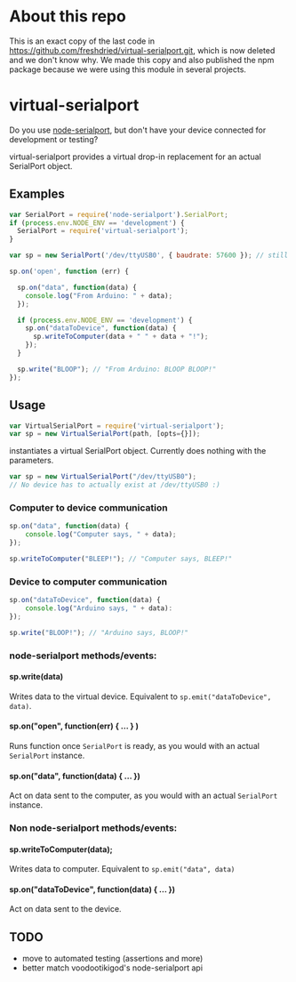 # About this repo

This is an exact copy of the last code in https://github.com/freshdried/virtual-serialport.git, which is now deleted and we don't know why.
We made this copy and also published the npm package because we were using this module in several projects.


# virtual-serialport

Do you use [node-serialport](https://github.com/voodootikigod/node-serialport), but don't have your device connected for development or testing?

virtual-serialport provides a virtual drop-in replacement for an actual SerialPort object.

## Examples

```javascript
var SerialPort = require('node-serialport').SerialPort;
if (process.env.NODE_ENV == 'development') {
  SerialPort = require('virtual-serialport');
}

var sp = new SerialPort('/dev/ttyUSB0', { baudrate: 57600 }); // still works if NODE_ENV is set to development!

sp.on('open', function (err) {

  sp.on("data", function(data) {
    console.log("From Arduino: " + data);
  });

  if (process.env.NODE_ENV == 'development') {
    sp.on("dataToDevice", function(data) {
      sp.writeToComputer(data + " " + data + "!");
    });
  }

  sp.write("BLOOP"); // "From Arduino: BLOOP BLOOP!"
});
```

## Usage

```javascript
var VirtualSerialPort = require('virtual-serialport');
var sp = new VirtualSerialPort(path, [opts={}]);
```

instantiates a virtual SerialPort object. Currently does nothing with the parameters.

```javascript
var sp = new VirtualSerialPort("/dev/ttyUSB0");
// No device has to actually exist at /dev/ttyUSB0 :)
```

### Computer to device communication

```javascript
sp.on("data", function(data) {
	console.log("Computer says, " + data);
});

sp.writeToComputer("BLEEP!"); // "Computer says, BLEEP!"
```

### Device to computer communication

```javascript
sp.on("dataToDevice", function(data) {
	console.log("Arduino says, " + data):
});

sp.write("BLOOP!"); // "Arduino says, BLOOP!"
```

### node-serialport methods/events:

#### sp.write(data)

Writes data to the virtual device. Equivalent to `sp.emit("dataToDevice", data)`.

#### sp.on("open", function(err) { ... } )

Runs function once `SerialPort` is ready, as you would with an actual `SerialPort` instance.

#### sp.on("data", function(data) { ... })

Act on data sent to the computer, as you would with an actual `SerialPort` instance.

### Non node-serialport methods/events:

#### sp.writeToComputer(data);

Writes data to computer. Equivalent to `sp.emit("data", data)`

#### sp.on("dataToDevice", function(data) { ... })
Act on data sent to the device.

## TODO
- move to automated testing (assertions and more)
- better match voodootikigod's node-serialport api
